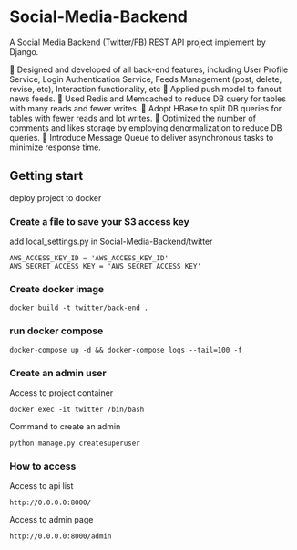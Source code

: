 # Social-Media-Backend
A Social Media Backend (Twitter/FB) REST API project implement by Django.

	Designed and developed of all back-end features, including User Profile Service, Login Authentication Service, Feeds Management (post, delete, revise, etc), Interaction functionality, etc
	Applied push model to fanout news feeds.
	Used Redis and Memcached to reduce DB query for tables with many reads and fewer writes.
	Adopt HBase to split DB queries for tables with fewer reads and lot writes.
	Optimized the number of comments and likes storage by employing denormalization to reduce DB queries.
	Introduce Message Queue to deliver asynchronous tasks to minimize response time.


## Getting start
deploy project to docker

### Create a file to save your S3 access key

add local_settings.py in Social-Media-Backend/twitter
```
AWS_ACCESS_KEY_ID = 'AWS_ACCESS_KEY_ID'
AWS_SECRET_ACCESS_KEY = 'AWS_SECRET_ACCESS_KEY'
```

### Create docker image

```
docker build -t twitter/back-end .
```

### run docker compose

```
docker-compose up -d && docker-compose logs --tail=100 -f
```

### Create an admin user

Access to project container
```
docker exec -it twitter /bin/bash
```

Command to create an admin
```
python manage.py createsuperuser
```

### How to access

Access to api list
```
http://0.0.0.0:8000/
```

Access to admin page
```
http://0.0.0.0:8000/admin
```


